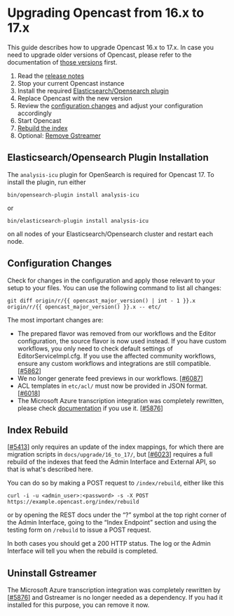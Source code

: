 # Upgrading Opencast from 16.x to 17.x

This guide describes how to upgrade Opencast 16.x to 17.x.
In case you need to upgrade older versions of Opencast, please refer to the documentation of
[those versions](https://docs.opencast.org) first.

1. Read the [release notes](releasenotes.md)
2. Stop your current Opencast instance
3. Install the required [Elasticsearch/Opensearch plugin](#elasticsearchopensearch-plugin-installation)
4. Replace Opencast with the new version
5. Review the [configuration changes](#configuration-changes) and adjust your configuration accordingly
6. Start Opencast
7. [Rebuild the index](#index-rebuild)
8. Optional: [Remove Gstreamer](#uninstall-gstreamer)

## Elasticsearch/Opensearch Plugin Installation

The `analysis-icu` plugin for OpenSearch is required for Opencast 17. To install the plugin, run either

    bin/opensearch-plugin install analysis-icu

or

    bin/elasticsearch-plugin install analysis-icu

on all nodes of your Elasticsearch/Opensearch cluster and restart each node.

## Configuration Changes

Check for changes in the configuration and apply those relevant to your setup to your files. You can use the following
command to list all changes:
```
git diff origin/r/{{ opencast_major_version() | int - 1 }}.x origin/r/{{ opencast_major_version() }}.x -- etc/
```

The most important changes are:
- The prepared flavor was removed from our workflows and the Editor configuration, the source flavor is now used instead.
  If you have custom workflows, you only need to check default settings of EditorServiceImpl.cfg.
  If you use the affected community workflows, ensure any custom workflows and integrations are still compatible.
  [[#5862](https://github.com/opencast/opencast/pull/5862)]
- We no longer generate feed previews in our workflows. [[#6087](https://github.com/opencast/opencast/pull/6087)]
- ACL templates in `etc/acl/` must now be provided in JSON format.
  [[#6018](https://github.com/opencast/opencast/pull/6018)]
- The Microsoft Azure transcription integration was completely rewritten, please check
  [documentation](configuration/transcription.configuration/microsoftazure.md) if you use it.
  [[#5876](https://github.com/opencast/opencast/pull/5876)]

## Index Rebuild

[[#5413](https://github.com/opencast/opencast/pull/5413)] only requires an update of the index mappings, for which there
are migration scripts in `docs/upgrade/16_to_17/`, but [[#6023](https://github.com/opencast/opencast/pull/6023)]
requires a full rebuild of the indexes that feed the Admin Interface and External API, so that is what's described here.

You can do so by making a POST request to `/index/rebuild`, either like this

    curl -i -u <admin_user>:<password> -s -X POST https://example.opencast.org/index/rebuild

or by opening the REST docs under the “?” symbol at the top right corner of the Admin Interface, going to the “Index
Endpoint” section and using the testing form on `/rebuild` to issue a POST request.

In both cases you should get a 200 HTTP status. The log or the Admin Interface will tell you when the rebuild is
completed.

## Uninstall Gstreamer

The Microsoft Azure transcription integration was completely rewritten by
[[#5876](https://github.com/opencast/opencast/pull/5876)] and Gstreamer is no longer needed as a dependency.
If you had it installed for this purpose, you can remove it now.

